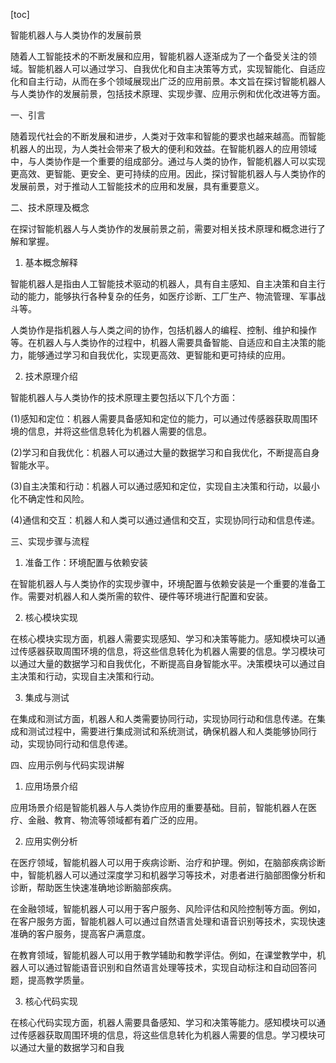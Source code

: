 
[toc]                    
                
                
智能机器人与人类协作的发展前景

随着人工智能技术的不断发展和应用，智能机器人逐渐成为了一个备受关注的领域。智能机器人可以通过学习、自我优化和自主决策等方式，实现智能化、自适应化和自主行动，从而在多个领域展现出广泛的应用前景。本文旨在探讨智能机器人与人类协作的发展前景，包括技术原理、实现步骤、应用示例和优化改进等方面。

一、引言

随着现代社会的不断发展和进步，人类对于效率和智能的要求也越来越高。而智能机器人的出现，为人类社会带来了极大的便利和效益。在智能机器人的应用领域中，与人类协作是一个重要的组成部分。通过与人类的协作，智能机器人可以实现更高效、更智能、更安全、更可持续的应用。因此，探讨智能机器人与人类协作的发展前景，对于推动人工智能技术的应用和发展，具有重要意义。

二、技术原理及概念

在探讨智能机器人与人类协作的发展前景之前，需要对相关技术原理和概念进行了解和掌握。

1. 基本概念解释

智能机器人是指由人工智能技术驱动的机器人，具有自主感知、自主决策和自主行动的能力，能够执行各种复杂的任务，如医疗诊断、工厂生产、物流管理、军事战斗等。

人类协作是指机器人与人类之间的协作，包括机器人的编程、控制、维护和操作等。在机器人与人类协作的过程中，机器人需要具备智能、自适应和自主决策的能力，能够通过学习和自我优化，实现更高效、更智能和更可持续的应用。

2. 技术原理介绍

智能机器人与人类协作的技术原理主要包括以下几个方面：

(1)感知和定位：机器人需要具备感知和定位的能力，可以通过传感器获取周围环境的信息，并将这些信息转化为机器人需要的信息。

(2)学习和自我优化：机器人可以通过大量的数据学习和自我优化，不断提高自身智能水平。

(3)自主决策和行动：机器人可以通过感知和定位，实现自主决策和行动，以最小化不确定性和风险。

(4)通信和交互：机器人和人类可以通过通信和交互，实现协同行动和信息传递。

三、实现步骤与流程

1. 准备工作：环境配置与依赖安装

在智能机器人与人类协作的实现步骤中，环境配置与依赖安装是一个重要的准备工作。需要对机器人和人类所需的软件、硬件等环境进行配置和安装。

2. 核心模块实现

在核心模块实现方面，机器人需要实现感知、学习和决策等能力。感知模块可以通过传感器获取周围环境的信息，将这些信息转化为机器人需要的信息。学习模块可以通过大量的数据学习和自我优化，不断提高自身智能水平。决策模块可以通过自主决策和行动，实现自主决策和行动。

3. 集成与测试

在集成和测试方面，机器人和人类需要协同行动，实现协同行动和信息传递。在集成和测试过程中，需要进行集成测试和系统测试，确保机器人和人类能够协同行动，实现协同行动和信息传递。

四、应用示例与代码实现讲解

1. 应用场景介绍

应用场景介绍是智能机器人与人类协作应用的重要基础。目前，智能机器人在医疗、金融、教育、物流等领域都有着广泛的应用。

2. 应用实例分析

在医疗领域，智能机器人可以用于疾病诊断、治疗和护理。例如，在脑部疾病诊断中，智能机器人可以通过深度学习和机器学习等技术，对患者进行脑部图像分析和诊断，帮助医生快速准确地诊断脑部疾病。

在金融领域，智能机器人可以用于客户服务、风险评估和风险控制等方面。例如，在客户服务方面，智能机器人可以通过自然语言处理和语音识别等技术，实现快速准确的客户服务，提高客户满意度。

在教育领域，智能机器人可以用于教学辅助和教学评估。例如，在课堂教学中，机器人可以通过智能语音识别和自然语言处理等技术，实现自动标注和自动回答问题，提高教学质量。

3. 核心代码实现

在核心代码实现方面，机器人需要具备感知、学习和决策等能力。感知模块可以通过传感器获取周围环境的信息，将这些信息转化为机器人需要的信息。学习模块可以通过大量的数据学习和自我

